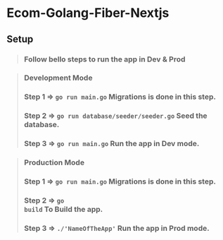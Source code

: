 # Ecom-Golang-Fiber-Nextjs

## Setup
>### Follow bello steps to run the app in Dev & Prod

>### Development Mode
>### Step 1 => <code>go run main.go</code> Migrations is done in this step.
>### Step 2 => <code>go run database/seeder/seeder.go</code> Seed the database.
>### Step 3 => <code>go run main.go</code> Run the app in Dev mode.

>### Production Mode
>### Step 1 => <code>go run main.go</code> Migrations is done in this step.
>### Step 2 => <code>go build</code> To Build the app.
>### Step 3 => <code>./'NameOfTheApp'</code> Run the app in Prod mode.
